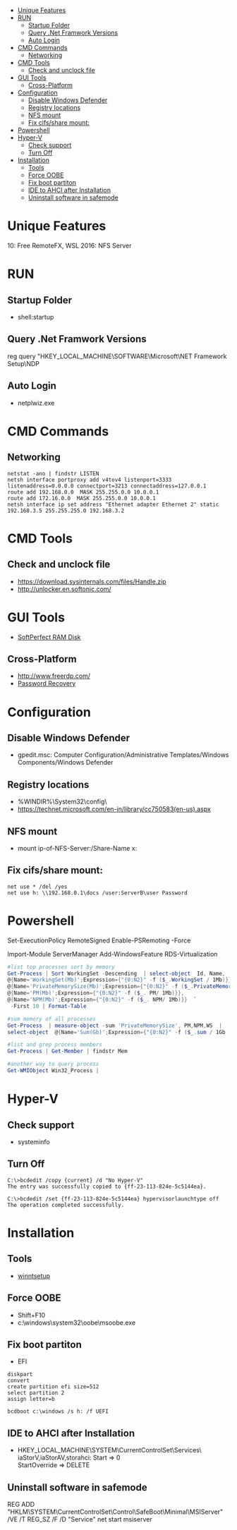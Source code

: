 <!-- TOC -->

- [Unique Features](#unique-features)
- [RUN](#run)
    - [Startup Folder](#startup-folder)
    - [Query .Net Framwork Versions](#query-net-framwork-versions)
    - [Auto Login](#auto-login)
- [CMD Commands](#cmd-commands)
    - [Networking](#networking)
- [CMD Tools](#cmd-tools)
    - [Check and unclock file](#check-and-unclock-file)
- [GUI Tools](#gui-tools)
    - [Cross-Platform](#cross-platform)
- [Configuration](#configuration)
    - [Disable Windows Defender](#disable-windows-defender)
    - [Registry locations](#registry-locations)
    - [NFS mount](#nfs-mount)
    - [Fix cifs/share mount:](#fix-cifsshare-mount)
- [Powershell](#powershell)
- [Hyper-V](#hyper-v)
    - [Check support](#check-support)
    - [Turn Off](#turn-off)
- [Installation](#installation)
    - [Tools](#tools)
    - [Force OOBE](#force-oobe)
    - [Fix boot partiton](#fix-boot-partiton)
    - [IDE to AHCI after Installation](#ide-to-ahci-after-installation)
    - [Uninstall software in safemode](#uninstall-software-in-safemode)

<!-- /TOC -->
# Unique Features
10: Free RemoteFX, WSL
2016: NFS Server

# RUN
## Startup Folder
- shell:startup

## Query .Net Framwork Versions
reg query "HKEY_LOCAL_MACHINE\SOFTWARE\Microsoft\NET Framework Setup\NDP

## Auto Login
- netplwiz.exe


# CMD Commands
## Networking
```CMD
netstat -ano | findstr LISTEN
netsh interface portproxy add v4tov4 listenport=3333 listenaddress=0.0.0.0 connectport=3213 connectaddress=127.0.0.1 
route add 192.168.0.0  MASK 255.255.0.0 10.0.0.1
route add 172.16.0.0  MASK 255.255.0.0 10.0.0.1
netsh interface ip set address "Ethernet adapter Ethernet 2" static 192.168.3.5 255.255.255.0 192.168.3.2
```

# CMD Tools
## Check and unclock file
- https://download.sysinternals.com/files/Handle.zip
- http://unlocker.en.softonic.com/

# GUI Tools
- [SoftPerfect RAM Disk](https://www.softperfect.com/products/ramdisk/)

## Cross-Platform
- http://www.freerdp.com/
- [Password Recovery](https://hashcat.net/hashcat/)

# Configuration
## Disable Windows Defender
- gpedit.msc: Computer Configuration/Administrative Templates/Windows Components/Windows Defender

## Registry locations
- %WINDIR%\System32\config\
- https://technet.microsoft.com/en-in/library/cc750583(en-us).aspx

## NFS mount
- mount ip-of-NFS-Server:/Share-Name  x:

## Fix cifs/share mount:
```
net use * /del /yes
net use h: \\192.168.0.1\docs /user:ServerB\user Password 
```

# Powershell
Set-ExecutionPolicy RemoteSigned
Enable-PSRemoting -Force

Import-Module ServerManager
Add-WindowsFeature RDS-Virtualization

```Powershell
#list top processes sort by memory
Get-Process | Sort WorkingSet -Descending  | select-object  Id, Name, 
@{Name='WorkingSet(Mb)';Expression={"{0:N2}" -f ($_.WorkingSet / 1Mb)}}, 
@{Name='PrivateMemorySize(Mb)';Expression={"{0:N2}" -f ($_.PrivateMemorySize / 1Mb)}}, 
@{Name='PM(Mb)';Expression={"{0:N2}" -f ($_. PM/ 1Mb)}}, 
@{Name='NPM(Mb)';Expression={"{0:N2}" -f ($_. NPM/ 1Mb)}}  `
 -First 10 | Format-Table

#sum memory of all processes
Get-Process  | measure-object -sum 'PrivateMemorySize', PM,NPM,WS  |  
select-object  @{Name='Sum(Gb)';Expression={"{0:N2}" -f ($_.sum / 1Gb  ) }  } ,count, Property

#list and grep process members
Get-Process | Get-Member | findstr Mem

#another way to query process
Get-WMIObject Win32_Process | 
```

# Hyper-V 
## Check support
- systeminfo
 
## Turn Off  
```
C:\>bcdedit /copy {current} /d "No Hyper-V" 
The entry was successfully copied to {ff-23-113-824e-5c5144ea}. 

C:\>bcdedit /set {ff-23-113-824e-5c5144ea} hypervisorlaunchtype off 
The operation completed successfully.
```

# Installation
## Tools
- [winntsetup](http://www.msfn.org/board/topic/149612-winntsetup-v386/)

## Force OOBE
- Shift+F10 
- c:\windows\system32\oobe\msoobe.exe

## Fix boot partiton
+ EFI
```
diskpart
convert
create partition efi size=512
select partition 2
assign letter=b

bcdboot c:\windows /s h: /f UEFI
```

## IDE to AHCI after Installation
- HKEY_LOCAL_MACHINE\SYSTEM\CurrentControlSet\Services\  
    iaStorV,iaStorAV,storahci: Start => 0  
    StartOverride => DELETE

## Uninstall software in safemode
REG ADD "HKLM\SYSTEM\CurrentControlSet\Control\SafeBoot\Minimal\MSIServer" /VE /T REG_SZ /F /D "Service"
net start msiserver